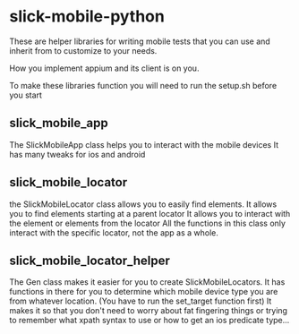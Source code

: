 # slick-mobile-python

These are helper libraries for writing mobile tests that you can use and inherit from to customize to your needs.

How you implement appium and its client is on you.

To make these libraries function you will need to run the setup.sh before you start

## slick_mobile_app
The SlickMobileApp class helps you to interact with the mobile devices
It has many tweaks for ios and android

## slick_mobile_locator
the SlickMobileLocator class allows you to easily find elements.
It allows you to find elements starting at a parent locator
It allows you to interact with the element or elements from the locator
All the functions in this class only interact with the specific locator, not the app as a whole.

## slick_mobile_locator_helper
The Gen class makes it easier for you to create SlickMobileLocators. 
It has functions in there for you to determine which mobile device type you are from whatever location. (You have to run the set_target function first)
It makes it so that you don't need to worry about fat fingering things or trying to remember what xpath syntax to use or how to get an ios predicate type...
